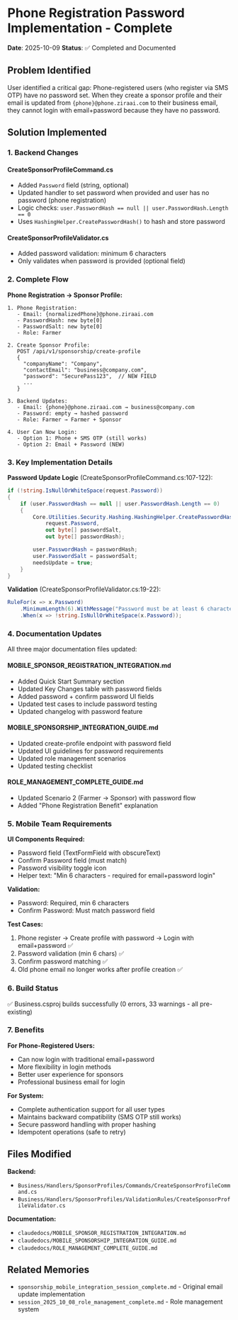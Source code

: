 # Phone Registration Password Implementation - Complete

**Date**: 2025-10-09
**Status**: ✅ Completed and Documented

## Problem Identified
User identified a critical gap: Phone-registered users (who register via SMS OTP) have no password set. When they create a sponsor profile and their email is updated from `{phone}@phone.ziraai.com` to their business email, they cannot login with email+password because they have no password.

## Solution Implemented

### 1. Backend Changes

#### CreateSponsorProfileCommand.cs
- Added `Password` field (string, optional)
- Updated handler to set password when provided and user has no password (phone registration)
- Logic checks: `user.PasswordHash == null || user.PasswordHash.Length == 0`
- Uses `HashingHelper.CreatePasswordHash()` to hash and store password

#### CreateSponsorProfileValidator.cs
- Added password validation: minimum 6 characters
- Only validates when password is provided (optional field)

### 2. Complete Flow

**Phone Registration → Sponsor Profile:**
```
1. Phone Registration:
   - Email: {normalizedPhone}@phone.ziraai.com
   - PasswordHash: new byte[0]
   - PasswordSalt: new byte[0]
   - Role: Farmer

2. Create Sponsor Profile:
   POST /api/v1/sponsorship/create-profile
   {
     "companyName": "Company",
     "contactEmail": "business@company.com",
     "password": "SecurePass123",  // NEW FIELD
     ...
   }

3. Backend Updates:
   - Email: {phone}@phone.ziraai.com → business@company.com
   - Password: empty → hashed password
   - Role: Farmer → Farmer + Sponsor

4. User Can Now Login:
   - Option 1: Phone + SMS OTP (still works)
   - Option 2: Email + Password (NEW)
```

### 3. Key Implementation Details

**Password Update Logic** (CreateSponsorProfileCommand.cs:107-122):
```csharp
if (!string.IsNullOrWhiteSpace(request.Password))
{
    if (user.PasswordHash == null || user.PasswordHash.Length == 0)
    {
        Core.Utilities.Security.Hashing.HashingHelper.CreatePasswordHash(
            request.Password,
            out byte[] passwordSalt,
            out byte[] passwordHash);

        user.PasswordHash = passwordHash;
        user.PasswordSalt = passwordSalt;
        needsUpdate = true;
    }
}
```

**Validation** (CreateSponsorProfileValidator.cs:19-22):
```csharp
RuleFor(x => x.Password)
    .MinimumLength(6).WithMessage("Password must be at least 6 characters")
    .When(x => !string.IsNullOrWhiteSpace(x.Password));
```

### 4. Documentation Updates

All three major documentation files updated:

#### MOBILE_SPONSOR_REGISTRATION_INTEGRATION.md
- Added Quick Start Summary section
- Updated Key Changes table with password fields
- Added password + confirm password UI fields
- Updated test cases to include password testing
- Updated changelog with password feature

#### MOBILE_SPONSORSHIP_INTEGRATION_GUIDE.md
- Updated create-profile endpoint with password field
- Updated UI guidelines for password requirements
- Updated role management scenarios
- Updated testing checklist

#### ROLE_MANAGEMENT_COMPLETE_GUIDE.md
- Updated Scenario 2 (Farmer → Sponsor) with password flow
- Added "Phone Registration Benefit" explanation

### 5. Mobile Team Requirements

**UI Components Required:**
- Password field (TextFormField with obscureText)
- Confirm Password field (must match)
- Password visibility toggle icon
- Helper text: "Min 6 characters - required for email+password login"

**Validation:**
- Password: Required, min 6 characters
- Confirm Password: Must match password field

**Test Cases:**
1. Phone register → Create profile with password → Login with email+password ✅
2. Password validation (min 6 chars) ✅
3. Confirm password matching ✅
4. Old phone email no longer works after profile creation ✅

### 6. Build Status
✅ Business.csproj builds successfully (0 errors, 33 warnings - all pre-existing)

### 7. Benefits

**For Phone-Registered Users:**
- Can now login with traditional email+password
- More flexibility in login methods
- Better user experience for sponsors
- Professional business email for login

**For System:**
- Complete authentication support for all user types
- Maintains backward compatibility (SMS OTP still works)
- Secure password handling with proper hashing
- Idempotent operations (safe to retry)

## Files Modified

**Backend:**
- `Business/Handlers/SponsorProfiles/Commands/CreateSponsorProfileCommand.cs`
- `Business/Handlers/SponsorProfiles/ValidationRules/CreateSponsorProfileValidator.cs`

**Documentation:**
- `claudedocs/MOBILE_SPONSOR_REGISTRATION_INTEGRATION.md`
- `claudedocs/MOBILE_SPONSORSHIP_INTEGRATION_GUIDE.md`
- `claudedocs/ROLE_MANAGEMENT_COMPLETE_GUIDE.md`

## Related Memories
- `sponsorship_mobile_integration_session_complete.md` - Original email update implementation
- `session_2025_10_08_role_management_complete.md` - Role management system

